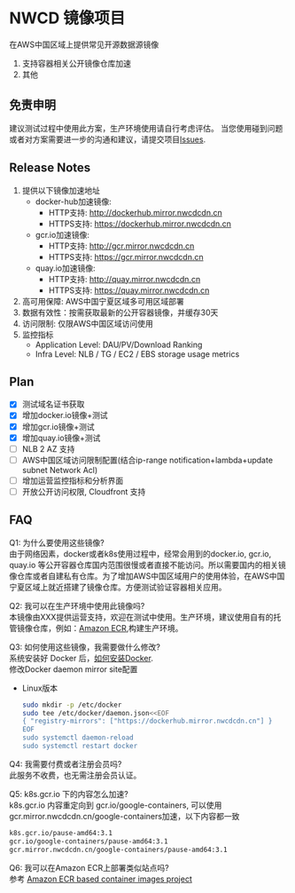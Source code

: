# NWCD 镜像项目
在AWS中国区域上提供常见开源数据源镜像
1. 支持容器相关公开镜像仓库加速
2. 其他

## 免责申明
建议测试过程中使用此方案，生产环境使用请自行考虑评估。
当您使用碰到问题或者对方案需要进一步的沟通和建议，请提交项目[Issues](https://github.com/iceflow/nwcd-mirror/issues).

## Release Notes
1. 提供以下镜像加速地址<br>
   - docker-hub加速镜像: 
     - HTTP支持: http://dockerhub.mirror.nwcdcdn.cn
     - HTTPS支持: https://dockerhub.mirror.nwcdcdn.cn
   - gcr.io加速镜像: 
     - HTTP支持: http://gcr.mirror.nwcdcdn.cn
     - HTTPS支持: https://gcr.mirror.nwcdcdn.cn
   - quay.io加速镜像: 
     - HTTP支持: http://quay.mirror.nwcdcdn.cn
     - HTTPS支持: https://quay.mirror.nwcdcdn.cn
2. 高可用保障: AWS中国宁夏区域多可用区域部署
3. 数据有效性：按需获取最新的公开容器镜像，并缓存30天
4. 访问限制: 仅限AWS中国区域访问使用
5. 监控指标
   - Application Level: DAU/PV/Download Ranking
   - Infra Level: NLB / TG / EC2 / EBS storage usage metrics 

## Plan
* [X] 测试域名证书获取
* [X] 增加docker.io镜像+测试
* [X] 增加gcr.io镜像+测试
* [X] 增加quay.io镜像+测试
* [ ] NLB 2 AZ 支持
* [ ] AWS中国区域访问限制配置(结合ip-range notification+lambda+update subnet Network Acl)
* [ ] 增加运营监控指标和分析界面
* [ ] 开放公开访问权限, Cloudfront 支持

## FAQ
Q1: 为什么要使用这些镜像?<br>
由于网络因素，docker或者k8s使用过程中，经常会用到的docker.io, gcr.io, quay.io 等公开容器仓库国内范围很慢或者直接不能访问。所以需要国内的相关镜像仓库或者自建私有仓库。为了增加AWS中国区域用户的使用体验，在AWS中国宁夏区域上就近搭建了镜像仓库。方便测试验证容器相关应用。

Q2: 我可以在生产环境中使用此镜像吗?<br>
本镜像由XXX提供运营支持，欢迎在测试中使用。生产环境，建议使用自有的托管镜像仓库，例如：[Amazon ECR](https://aws.amazon.com/cn/ecr/),构建生产环境。

Q3: 如何使用这些镜像，我需要做什么修改?<br>
系统安装好 Docker 后，[如何安装Docker](https://docs.docker.com/install/).<br>
修改Docker daemon mirror site配置
- Linux版本
    ```Bash
    sudo mkdir -p /etc/docker 
    sudo tee /etc/docker/daemon.json<<EOF
    { "registry-mirrors": ["https://dockerhub.mirror.nwcdcdn.cn"] } 
    EOF 
    sudo systemctl daemon-reload 
    sudo systemctl restart docker
    ```

Q4: 我需要付费或者注册会员吗?<br>
此服务不收费，也无需注册会员认证。

Q5: k8s.gcr.io 下的内容怎么加速?<br>
k8s.gcr.io 内容重定向到 gcr.io/google-containers, 可以使用 gcr.mirror.nwcdcdn.cn/google-containers加速，以下内容都一致
```Bash
k8s.gcr.io/pause-amd64:3.1
gcr.io/google-containers/pause-amd64:3.1
gcr.mirror.nwcdcdn.cn/google-containers/pause-amd64:3.1
```
Q6: 我可以在Amazon ECR上部署类似站点吗?<br>
参考 [Amazon ECR based container images project](https://github.com/nwcdlabs/container-mirror)